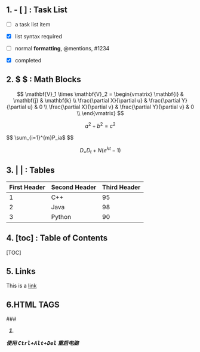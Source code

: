 ## 1. - [ ] : Task List

- [ ] a task list item
- [x] list syntax required
- [ ] normal **formatting**, @mentions, #1234

- [x] completed

## 2. $ $ : Math Blocks


$$
\mathbf{V}_1 \times \mathbf{V}_2 =  \begin{vmatrix}
\mathbf{i} & \mathbf{j} & \mathbf{k} \\
\frac{\partial X}{\partial u} &  \frac{\partial Y}{\partial u} & 0 \\
\frac{\partial X}{\partial v} &  \frac{\partial Y}{\partial v} & 0 \\
\end{vmatrix}
$$


$$
a^2+b^2 = c^2
$$

$$
\sum_{i=1}^{m}P_ia$
$$



$$D_=D_t+N(e^{{\lambda}t}-1)$$



## 3. | | : Tables

| First Header | Second Header | Third Header |
| :----------- | ------------- | ------------ |
| 1            | C++           | 95           |
| 2            | Java          | 98           |
| 3            | Python        | 90           |

## 4. [toc] : Table of Contents

[TOC]

## 5. Links

This is a [link](http://www.cugb.edu.cn)

## 6.HTML TAGS

###<kbd> <b> <i> <em> <sup> <sub> <br>

1. <kdb>

使用 <kbd>Ctrl</kbd>+<kbd>Alt</kbd>+<kbd>Del</kbd> 重启电脑



 
